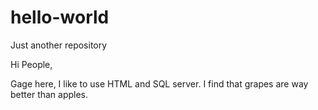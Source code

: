 # hello-world
Just another repository

Hi People, 

Gage here, I like to use HTML and SQL server.
I find that grapes are way better than apples.
